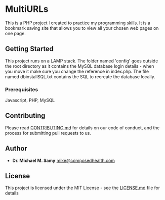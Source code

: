 # MultiURLs

This is a PHP project I created to practice my programming skills. It is a bookmark saving site that allows you to view all your chosen web pages on one page.

## Getting Started

This project runs on a LAMP stack. The folder named 'config' goes outside the root directory as it contains the MySQL database login details - when you move it make sure you change the reference in index.php. The file named dbinstallSQL.txt contains the SQL to recreate the database locally.

### Prerequisites

Javascript, PHP, MySQL

## Contributing

Please read [CONTRIBUTING.md](CONTRIBUTING.md) for details on our code of conduct, and the process for submitting pull requests to us.

## Author

* **Dr. Michael M. Samy** mike@composedhealth.com

## License

This project is licensed under the MIT License - see the [LICENSE.md](LICENSE.md) file for details


